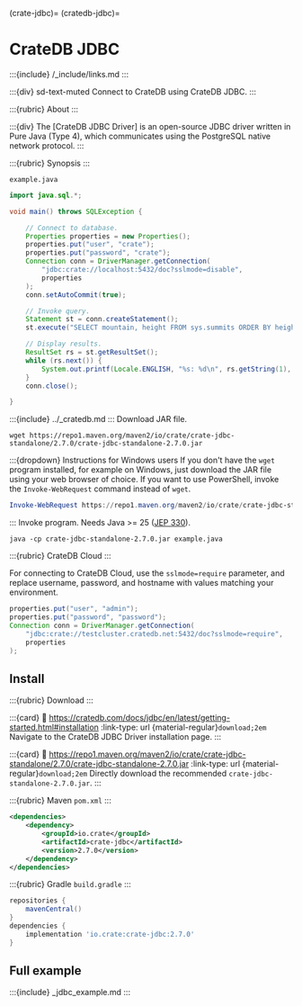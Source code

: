 (crate-jdbc)=
(cratedb-jdbc)=

# CrateDB JDBC

:::{include} /_include/links.md
:::

:::{div} sd-text-muted
Connect to CrateDB using CrateDB JDBC.
:::

:::{rubric} About
:::

:::{div}
The [CrateDB JDBC Driver] is an open-source JDBC driver written in
Pure Java (Type 4), which communicates using the PostgreSQL native
network protocol.
:::

:::{rubric} Synopsis
:::

`example.java`
```java
import java.sql.*;

void main() throws SQLException {

    // Connect to database.
    Properties properties = new Properties();
    properties.put("user", "crate");
    properties.put("password", "crate");
    Connection conn = DriverManager.getConnection(
        "jdbc:crate://localhost:5432/doc?sslmode=disable",
        properties
    );
    conn.setAutoCommit(true);

    // Invoke query.
    Statement st = conn.createStatement();
    st.execute("SELECT mountain, height FROM sys.summits ORDER BY height DESC LIMIT 5;");

    // Display results.
    ResultSet rs = st.getResultSet();
    while (rs.next()) {
        System.out.printf(Locale.ENGLISH, "%s: %d\n", rs.getString(1), rs.getInt(2));
    }
    conn.close();

}
```

:::{include} ../_cratedb.md
:::
Download JAR file.
```shell
wget https://repo1.maven.org/maven2/io/crate/crate-jdbc-standalone/2.7.0/crate-jdbc-standalone-2.7.0.jar
```
:::{dropdown} Instructions for Windows users
If you don't have the `wget` program installed, for example on Windows, just
download the JAR file using your web browser of choice.
If you want to use PowerShell, invoke the `Invoke-WebRequest` command instead
of `wget`.
```powershell
Invoke-WebRequest https://repo1.maven.org/maven2/io/crate/crate-jdbc-standalone/2.7.0/crate-jdbc-standalone-2.7.0.jar -OutFile crate-jdbc-standalone-2.7.0.jar
```
:::
Invoke program. Needs Java >= 25 ([JEP 330]).
```shell
java -cp crate-jdbc-standalone-2.7.0.jar example.java
```

:::{rubric} CrateDB Cloud
:::

For connecting to CrateDB Cloud, use the `sslmode=require` parameter,
and replace username, password, and hostname with values matching
your environment.
```java
properties.put("user", "admin");
properties.put("password", "password");
Connection conn = DriverManager.getConnection(
    "jdbc:crate://testcluster.cratedb.net:5432/doc?sslmode=require",
    properties
);
```

## Install

:::{rubric} Download
:::

:::{card}
:link: https://cratedb.com/docs/jdbc/en/latest/getting-started.html#installation
:link-type: url
{material-regular}`download;2em`
Navigate to the CrateDB JDBC Driver installation page.
:::

:::{card}
:link: https://repo1.maven.org/maven2/io/crate/crate-jdbc-standalone/2.7.0/crate-jdbc-standalone-2.7.0.jar
:link-type: url
{material-regular}`download;2em`
Directly download the recommended `crate-jdbc-standalone-2.7.0.jar`.
:::

:::{rubric} Maven `pom.xml`
:::
```xml
<dependencies>
    <dependency>
        <groupId>io.crate</groupId>
        <artifactId>crate-jdbc</artifactId>
        <version>2.7.0</version>
    </dependency>
</dependencies>
```

:::{rubric} Gradle `build.gradle`
:::
```groovy
repositories {
    mavenCentral()
}
dependencies {
    implementation 'io.crate:crate-jdbc:2.7.0'
}
```

## Full example

:::{include} _jdbc_example.md
:::


[JEP 330]: https://openjdk.org/jeps/330
